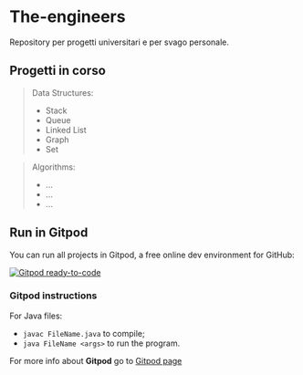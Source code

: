 # The-engineers
Repository per progetti universitari e per svago personale.

## Progetti in corso
> Data Structures:
>   - Stack
>   - Queue
>   - Linked List
>   - Graph
>   - Set

> Algorithms:
>   - ...
>   - ...
>   - ...

## Run in Gitpod
You can run all projects in Gitpod, a free online dev environment for GitHub:

[![Gitpod ready-to-code](https://img.shields.io/badge/Gitpod-ready--to--code-blue?logo=gitpod)](https://gitpod.io/#https://github.com/gabri00/The-engineers)

### Gitpod instructions
 For Java files:
  - `javac FileName.java` to compile;
  - `java FileName <args>` to run the program.

For more info about **Gitpod** go to [Gitpod page](https://github.com/gitpod-io/gitpod)
